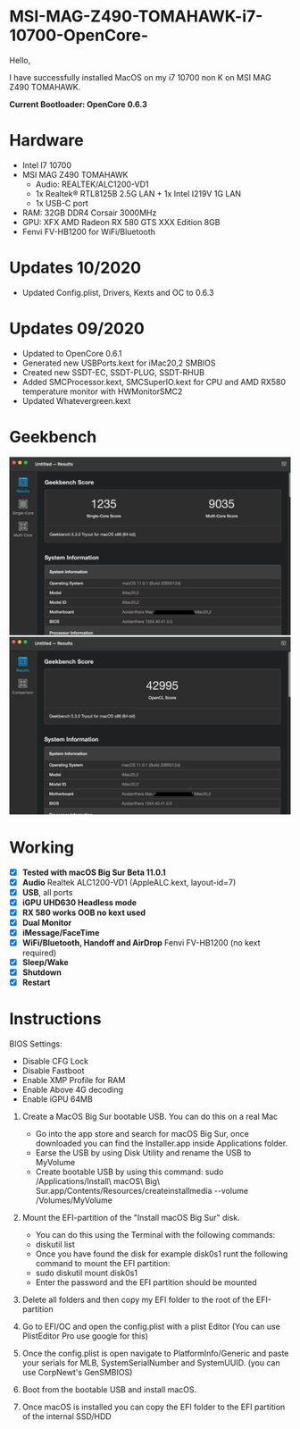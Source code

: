 # MSI-MAG-Z490-TOMAHAWK-i7-10700-OpenCore-

Hello,

I have successfully installed MacOS on my i7 10700 non K on MSI MAG Z490 TOMAHAWK.

**Current Bootloader: OpenCore 0.6.3**

# Hardware

- Intel I7 10700
- MSI MAG Z490 TOMAHAWK
	- Audio: REALTEK/ALC1200-VD1
	- 1x Realtek® RTL8125B 2.5G LAN + 1x Intel I219V 1G LAN
	- 1x USB-C port
- RAM: 32GB DDR4 Corsair 3000MHz
- GPU: XFX AMD Radeon RX 580 GTS XXX Edition 8GB
- Fenvi FV-HB1200 for WiFi/Bluetooth 

# Updates 10/2020

- Updated Config.plist, Drivers, Kexts and OC to 0.6.3


# Updates 09/2020

- Updated to OpenCore 0.6.1
- Generated new USBPorts.kext for iMac20,2 SMBIOS
- Created new SSDT-EC, SSDT-PLUG, SSDT-RHUB
- Added SMCProcessor.kext, SMCSuperIO.kext for CPU and AMD RX580 temperature monitor with HWMonitorSMC2
- Updated Whatevergreen.kext

# Geekbench

![Geekbench Score with OC](Geekbench/Geekbench.png)
![Geekbench Score with OC](Geekbench/Geekbench2.png)


# Working

- [x] **Tested with macOS Big Sur Beta 11.0.1**
- [x] **Audio** Realtek ALC1200-VD1 (AppleALC.kext, layout-id=7)
- [x] **USB**, all ports
- [x] **iGPU UHD630 Headless mode**
- [x] **RX 580 works OOB no kext used**
- [x] **Dual Monitor**
- [x] **iMessage/FaceTime**
- [x] **WiFi/Bluetooth, Handoff and AirDrop** Fenvi FV-HB1200 (no kext required)
- [x] **Sleep/Wake**
- [x] **Shutdown**
- [x] **Restart**

# Instructions

BIOS Settings:

- Disable CFG Lock
- Disable Fastboot 
- Enable XMP Profile for RAM
- Enable Above 4G decoding
- Enable iGPU 64MB

1. Create a MacOS Big Sur bootable USB. You can do this on a real Mac
 	 - Go into the app store and search for macOS Big Sur, once downloaded you can find the Installer.app inside Applications folder.
   - Earse the USB by using Disk Utility and rename the USB to MyVolume
   - Create bootable USB by using this command: sudo /Applications/Install\ macOS\ Big\ Sur.app/Contents/Resources/createinstallmedia --volume /Volumes/MyVolume
  
2. Mount the EFI-partition of the "Install macOS Big Sur" disk.
   - You can do this using the Terminal with the following commands:
   - diskutil list
   - Once you have found the disk for example disk0s1 runt the following command to mount the EFI partition:
   - sudo diskutil mount disk0s1
   - Enter the password and the EFI partition should be mounted 
   
3. Delete all folders and then copy my EFI folder to the root of the EFI-partition
4. Go to EFI/OC and open the config.plist with a plist Editor (You can use PlistEditor Pro use google for this)
5. Once the config.plist is open navigate to PlatformInfo/Generic and paste your serials for MLB, SystemSerialNumber and SystemUUID. (you can use CorpNewt's GenSMBIOS)
6. Boot from the bootable USB and install macOS.
7. Once macOS is installed you can copy the EFI folder to the EFI partition of the internal SSD/HDD
